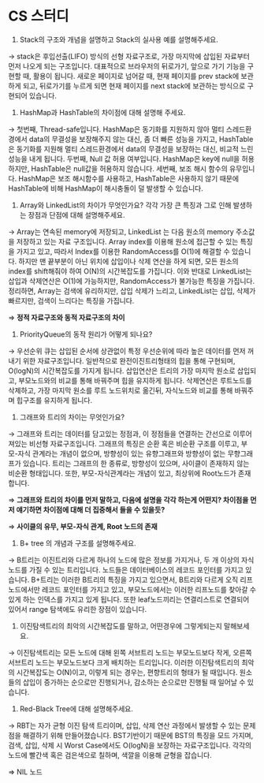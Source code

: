 # CS 스터디

1. Stack의 구조와 개념을 설명하고 Stack의 실사용 예를 설명해주세요.

→ stack은 후입선출(LIFO) 방식의 선형 자료구조로, 가장 마지막에 삽입된 자료부터 먼저 나오게 되는 구조입니다. 대표적으로 브라우저의 뒤로가기, 앞으로 가기 기능을 구현할 때, 활용이 됩니다. 새로운 페이지로 넘어갈 때, 현재 페이지를 prev stack에 보관하게 되고, 뒤로가기를 누르게 되면 현재 페이지를 next stack에 보관하는 방식으로 구현되어 있습니다.

1. HashMap과 HashTable의 차이점에 대해 설명해 주세요.

→ 첫번째, Thread-safe입니다. HashMap은 동기화를 지원하지 않아 멀티 스레드환경에서 data의 무결성을 보장해주지 않는 대신, 좀 더 빠른 성능을 가지고, HashTable은 동기화를 지원해 멀티 스레드환경에서 data의 무결성을 보장하는 대신, 비교적 느린 성능을 내게 됩니다. 
두번째, Null 값 허용 여부입니다. HashMap은 key에 null을 허용하지만, HashTable은 null값을 허용하지 않습니다. 세번째, 보조 해시 함수의 유무입니다. HashMap은 보조 해시함수를 사용하고, HashTable은 사용하지 않기 때문에 HashTable에 비해 HashMap이 해시충돌이 덜 발생할 수 있습니다.

1. Array와 LinkedList의 차이가 무엇인가요? 각각 가장 큰 특징과 그로 인해 발생하는 장점과 단점에 대해 설명해주세요.

→ Array는 연속된 memory에 저장되고, LinkedList 는 다음 원소의 memory 주소값을 저장하고 있는 자료 구조입니다. Array index를 이용해 원소에 접근할 수 있는 특징을 가지고 있고, 따라서 Index를 이용한 RandomAccess를 O(1)에 해결할 수 있습니다. 하지만 맨 끝부분이 아닌 위치에 삽입이나 삭제 연산을 하게 되면, 모든 원소의 index를 shift해줘야 하여 O(N)의 시간복잡도를 가집니다. 이와 반대로 LinkedList는 삽입과 삭제연산은 O(1)에 가능하지만, RandomAccess가 불가능한 특징을 가집니다. 정리하면, Array는 검색에 유리하지만, 삽입 삭제가 느리고, LinkedList는 삽입, 삭제가 빠르지만, 검색이 느리다는 특징을 가집니다. 

⇒ **정적 자료구조와 동적 자료구조의 차이**

1. PriorityQueue의 동작 원리가 어떻게 되나요?

→ 우선순위 큐는 삽입된 순서에 상관없이 특정 우선순위에 따라 높은 데이터를 먼저 꺼내기 위한 자료구조입니다. 일반적으로 완전이진트리형태의 힙을 통해 구현되며, O(logN)의 시간복잡도를 가지게 됩니다. 삽입연산은 트리의 가장 마지막 원소로 삽입되고, 부모노드와의  비교를 통해 바꿔주며 힙을 유지하게 됩니다. 삭제연산은 루트노드를 삭제하고, 가장 마지막 원소를 루트 노드위치로 옮긴뒤, 자식노드와 비교를 통해 바꿔주며 힙구조를 유지하게 됩니다.

1. 그래프와 트리의 차이는 무엇인가요?

→ 그래프와 트리는 데이터를 담고있는 정점과, 이 정점들을 연결하는 간선으로 이루어져있는 비선형 자료구조입니다. 그래프의 특징은 순환 혹은 비순환 구조를 이루고, 부모-자식 관계라는 개념이 없으며, 방향성이 있는 유향그래프와 방향성이 없는 무향그래프가 있습니다. 트리는 그래프의 한 종류로, 방향성이 있으며, 사이클이 존재하지 않는 비순환 형태입니다. 또한, 부모-자식관계라는 개념이 있고, 최상위에 Root노드가 존재합니다.

⇒ **그래프와 트리의 차이를 먼저 말하고, 다음에 설명을 각각 하는게 어떤지? 차이점을 먼저 얘기하면 차이점에 대해 더 집중해서 들을 수 있을듯?**

⇒ **사이클의 유무, 부모-자식 관계, Root 노드의 존재**

1. B+ tree 의 개념과 구조를 설명해주세요.

→ B트리는 이진트리와 다르게 하나의 노드에 많은 정보를 가지거나, 두 개 이상의 자식 노드를 가질 수 있는 트리입니다. 노드들은 데이터베이스의 레코드 포인터를 가지고 있습니다. B+트리는 이러한 B트리의 특징을 가지고 있으면서, B트리와 다르게 오직 리프노드에서만 레코드 포인터를 가지고 있고, 부모노드에서는 이러한 리프노드를 찾아갈 수 있게 하는 인덱스를 가지고 있게 됩니다. 또한 leaf노드끼리는 연결리스트로 연결되어 있어서 range 탐색에도 유리한 장점이 있습니다.

1. 이진탐색트리의 최악의 시간복잡도를 말하고, 어떤경우에 그렇게되는지 말해보세요.

→ 이진탐색트리는 모든 노드에 대해 왼쪽 서브트리 노드는 부모노드보다 작게, 오른쪽 서브트리 노드는 부모노드보다 크게 배치하는 트리입니다. 이러한 이진탐색트리의 최악의 시간복잡도는 O(N)이고, 이렇게 되는 경우는, 편향트리의 형태가 될 때입니다. 원소들의 삽입이 증가하는 순으로만 진행되거나, 감소하는 순으로만 진행될 때 일어날 수 있습니다.

1. Red-Black Tree에 대해 설명해주세요.

→ RBT는 자가 균형 이진 탐색 트리이며, 삽입, 삭제 연산 과정에서 발생할 수 있는 문제점을 해결하기 위해 만들어졌습니다. BST기반이기 때문에 BST의 특징을 모드 가지며, 검색, 삽입, 삭제 시 Worst Case에서도 O(logN)을 보장하는 자료구조입니다. 각각의 노드에 빨간색 혹은 검은색으로 칠하며, 색깔을 이용해 균형을 잡습니다. 

⇒ NIL 노드